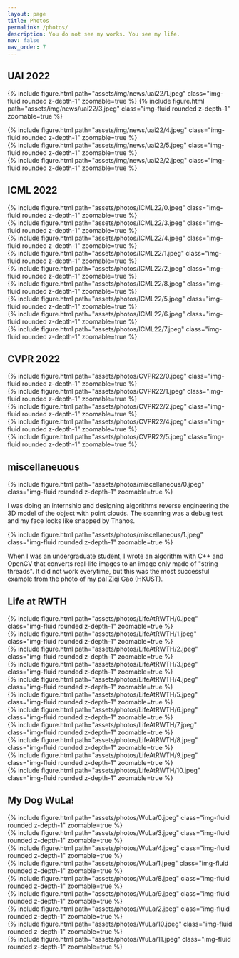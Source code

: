 ```yaml
---
layout: page
title: Photos
permalink: /photos/
description: You do not see my works. You see my life.
nav: false
nav_order: 7
---
```


<div class="projects">
  <h2 class="category">UAI 2022</h2>

  {% include figure.html path="assets/img/news/uai22/1.jpeg" class="img-fluid rounded z-depth-1" zoomable=true %}
  {% include figure.html path="assets/img/news/uai22/3.jpeg" class="img-fluid rounded z-depth-1" zoomable=true %}
  <div class="row mt-3">
      <div class="col-sm mt-3 mt-md-0">
          {% include figure.html path="assets/img/news/uai22/4.jpeg" class="img-fluid rounded z-depth-1" zoomable=true %}
      </div>
      <div class="col-sm mt-3 mt-md-0">
          {% include figure.html path="assets/img/news/uai22/5.jpeg" class="img-fluid rounded z-depth-1" zoomable=true %}
      </div>
      <div class="col-sm mt-3 mt-md-0">
          {% include figure.html path="assets/img/news/uai22/2.jpeg" class="img-fluid rounded z-depth-1" zoomable=true %}
      </div>
  </div>

  <h2 class="category">ICML 2022</h2>

  <div class="row mt-3">
      <div class="col-sm mt-3 mt-md-0">
          {% include figure.html path="assets/photos/ICML22/0.jpeg" class="img-fluid rounded z-depth-1" zoomable=true %}
      </div>
      <div class="col-sm mt-3 mt-md-0">
          {% include figure.html path="assets/photos/ICML22/3.jpeg" class="img-fluid rounded z-depth-1" zoomable=true %}
      </div>
      <div class="col-sm mt-3 mt-md-0">
          {% include figure.html path="assets/photos/ICML22/4.jpeg" class="img-fluid rounded z-depth-1" zoomable=true %}
      </div>
  </div>

  <div class="row mt-3">
      <div class="col-sm mt-3 mt-md-0">
          {% include figure.html path="assets/photos/ICML22/1.jpeg" class="img-fluid rounded z-depth-1" zoomable=true %}
      </div>
      <div class="col-sm mt-3 mt-md-0">
          {% include figure.html path="assets/photos/ICML22/2.jpeg" class="img-fluid rounded z-depth-1" zoomable=true %}
      </div>
      <div class="col-sm mt-3 mt-md-0">
          {% include figure.html path="assets/photos/ICML22/8.jpeg" class="img-fluid rounded z-depth-1" zoomable=true %}
      </div>
  </div>

  <div class="row mt-3">
      <div class="col-sm mt-3 mt-md-0">
          {% include figure.html path="assets/photos/ICML22/5.jpeg" class="img-fluid rounded z-depth-1" zoomable=true %}
      </div>
      <div class="col-sm mt-3 mt-md-0">
          {% include figure.html path="assets/photos/ICML22/6.jpeg" class="img-fluid rounded z-depth-1" zoomable=true %}
      </div>
      <div class="col-sm mt-3 mt-md-0">
          {% include figure.html path="assets/photos/ICML22/7.jpeg" class="img-fluid rounded z-depth-1" zoomable=true %}
      </div>
  </div>

  <h2 class="category">CVPR 2022</h2>
  <div class="row mt-3">
      <div class="col-sm mt-3 mt-md-0">
          {% include figure.html path="assets/photos/CVPR22/0.jpeg" class="img-fluid rounded z-depth-1" zoomable=true %}
      </div>
      <div class="col-sm mt-3 mt-md-0">
          {% include figure.html path="assets/photos/CVPR22/1.jpeg" class="img-fluid rounded z-depth-1" zoomable=true %}
      </div>
      <div class="col-sm mt-3 mt-md-0">
          {% include figure.html path="assets/photos/CVPR22/2.jpeg" class="img-fluid rounded z-depth-1" zoomable=true %}
      </div>
  </div>
  <div class="row mt-3">
      <div class="col-sm mt-3 mt-md-0">
          {% include figure.html path="assets/photos/CVPR22/4.jpeg" class="img-fluid rounded z-depth-1" zoomable=true %}
      </div>
      <div class="col-sm mt-3 mt-md-0">
          {% include figure.html path="assets/photos/CVPR22/5.jpeg" class="img-fluid rounded z-depth-1" zoomable=true %}
      </div>
  </div>

  <h2 class="category">miscellaneuous</h2>

  {% include figure.html path="assets/photos/miscellaneous/0.jpeg" class="img-fluid rounded z-depth-1" zoomable=true %}

  <div class="caption">
    I was doing an internship and designing algorithms reverse engineering the 3D model of the object with point clouds. The scanning was a debug test and my face looks like snapped by Thanos.
  </div>

  {% include figure.html path="assets/photos/miscellaneous/1.jpeg" class="img-fluid rounded z-depth-1" zoomable=true %}

  <div class="caption">
    When I was an undergraduate student, I wrote an algorithm with C++ and OpenCV that converts real-life images to an image only made of "string threads". It did not work everytime, but this was the most successful example from the photo of my pal Ziqi Gao (HKUST).
  </div>

  <h2 class="category">Life at RWTH</h2>
  <div class="row mt-3">
      <div class="col-sm mt-3 mt-md-0">
          {% include figure.html path="assets/photos/LifeAtRWTH/0.jpeg" class="img-fluid rounded z-depth-1" zoomable=true %}
      </div>
      <div class="col-sm mt-3 mt-md-0">
          {% include figure.html path="assets/photos/LifeAtRWTH/1.jpeg" class="img-fluid rounded z-depth-1" zoomable=true %}
      </div>
      <div class="col-sm mt-3 mt-md-0">
          {% include figure.html path="assets/photos/LifeAtRWTH/2.jpeg" class="img-fluid rounded z-depth-1" zoomable=true %}
      </div>
  </div>

  <div class="row mt-3">
      <div class="col-sm mt-3 mt-md-0">
          {% include figure.html path="assets/photos/LifeAtRWTH/3.jpeg" class="img-fluid rounded z-depth-1" zoomable=true %}
      </div>
      <div class="col-sm mt-3 mt-md-0">
          {% include figure.html path="assets/photos/LifeAtRWTH/4.jpeg" class="img-fluid rounded z-depth-1" zoomable=true %}
      </div>
      <div class="col-sm mt-3 mt-md-0">
          {% include figure.html path="assets/photos/LifeAtRWTH/5.jpeg" class="img-fluid rounded z-depth-1" zoomable=true %}
      </div>
  </div>
  
  <div class="row mt-3">
      <div class="col-sm mt-3 mt-md-0">
          {% include figure.html path="assets/photos/LifeAtRWTH/6.jpeg" class="img-fluid rounded z-depth-1" zoomable=true %}
      </div>
      <div class="col-sm mt-3 mt-md-0">
          {% include figure.html path="assets/photos/LifeAtRWTH/7.jpeg" class="img-fluid rounded z-depth-1" zoomable=true %}
      </div>
      <div class="col-sm mt-3 mt-md-0">
          {% include figure.html path="assets/photos/LifeAtRWTH/8.jpeg" class="img-fluid rounded z-depth-1" zoomable=true %}
      </div>
  </div>

  <div class="row mt-3">
      <div class="col-sm mt-3 mt-md-0">
          {% include figure.html path="assets/photos/LifeAtRWTH/9.jpeg" class="img-fluid rounded z-depth-1" zoomable=true %}
      </div>
      <div class="col-sm mt-3 mt-md-0">
          {% include figure.html path="assets/photos/LifeAtRWTH/10.jpeg" class="img-fluid rounded z-depth-1" zoomable=true %}
      </div>
  </div>

  <h2 class="category">My Dog WuLa!</h2>

  <div class="row mt-3">
      <div class="col-sm mt-3 mt-md-0">
          {% include figure.html path="assets/photos/WuLa/0.jpeg" class="img-fluid rounded z-depth-1" zoomable=true %}
      </div>
      <div class="col-sm mt-3 mt-md-0">
          {% include figure.html path="assets/photos/WuLa/3.jpeg" class="img-fluid rounded z-depth-1" zoomable=true %}
      </div>
      <div class="col-sm mt-3 mt-md-0">
          {% include figure.html path="assets/photos/WuLa/4.jpeg" class="img-fluid rounded z-depth-1" zoomable=true %}
      </div>
  </div>

  <div class="row mt-3">
      <div class="col-sm mt-3 mt-md-0">
          {% include figure.html path="assets/photos/WuLa/1.jpeg" class="img-fluid rounded z-depth-1" zoomable=true %}
      </div>
      <div class="col-sm mt-3 mt-md-0">
          {% include figure.html path="assets/photos/WuLa/8.jpeg" class="img-fluid rounded z-depth-1" zoomable=true %}
      </div>
      <div class="col-sm mt-3 mt-md-0">
          {% include figure.html path="assets/photos/WuLa/9.jpeg" class="img-fluid rounded z-depth-1" zoomable=true %}
      </div>
  </div>

  <div class="row mt-3">
      <div class="col-sm mt-3 mt-md-0">
          {% include figure.html path="assets/photos/WuLa/2.jpeg" class="img-fluid rounded z-depth-1" zoomable=true %}
      </div>
      <div class="col-sm mt-3 mt-md-0">
          {% include figure.html path="assets/photos/WuLa/10.jpeg" class="img-fluid rounded z-depth-1" zoomable=true %}
      </div>
      <div class="col-sm mt-3 mt-md-0">
          {% include figure.html path="assets/photos/WuLa/11.jpeg" class="img-fluid rounded z-depth-1" zoomable=true %}
      </div>
  </div>


</div>

